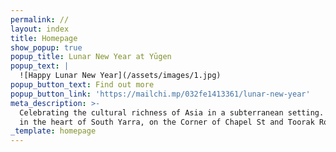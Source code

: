 ```yaml
---
permalink: //
layout: index
title: Homepage
show_popup: true
popup_title: Lunar New Year at Yūgen
popup_text: |
  ![Happy Lunar New Year](/assets/images/1.jpg)
popup_button_text: Find out more
popup_button_link: 'https://mailchi.mp/032fe1413361/lunar-new-year'
meta_description: >-
  Celebrating the cultural richness of Asia in a subterranean setting. Located
  in the heart of South Yarra, on the Corner of Chapel St and Toorak Road.
_template: homepage
---
```





